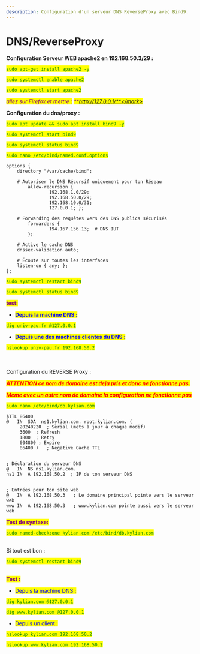 ```yaml
---
description: Configuration d'un serveur DNS ReverseProxy avec Bind9.
---
```


# DNS/ReverseProxy

**Configuration Serveur WEB apache2 en 192.168.50.3/29 :**&#x20;

<mark style="color:green;">`sudo apt-get install apache2 -y`</mark>

<mark style="color:green;">`sudo systemctl enable apache2`</mark>

<mark style="color:green;">`sudo systemctl start apache2`</mark>

_<mark style="color:purple;">allez sur Firefox et mettre :</mark> <mark style="color:purple;"></mark><mark style="color:purple;">**http://127.0.0.1/**</mark>_



**Configuration du dns/proxy :**&#x20;

<mark style="color:green;">`sudo apt update && sudo apt install bind9 -y`</mark>

<mark style="color:green;">`sudo systemctl start bind9`</mark>

<mark style="color:green;">`sudo systemctl status bind9`</mark>

<mark style="color:green;">`sudo nano /etc/bind/named.conf.options`</mark>

```clike
options {
    directory "/var/cache/bind";
    
    # Autoriser le DNS Récursif uniquement pour ton Réseau
        allow-recursion { 
                192.168.1.0/29;
                192.168.50.0/29;
                192.168.10.0/31; 
                127.0.0.1; };
    
    # Forwarding des requêtes vers des DNS publics sécurisés
        forwarders {
                194.167.156.13;  # DNS IUT
        };

    # Active le cache DNS
    dnssec-validation auto;
    
    # Écoute sur toutes les interfaces
    listen-on { any; };
};
```

<mark style="color:green;">`sudo systemctl restart bind9`</mark>

<mark style="color:green;">`sudo systemctl status bind9`</mark>

<mark style="color:purple;">**test:**</mark>

* <mark style="color:blue;">**Depuis la machine DNS :**</mark>&#x20;

<mark style="color:green;">`dig univ-pau.fr @127.0.0.1`</mark>

* <mark style="color:blue;">**Depuis une des machines clientes du  DNS :**</mark>&#x20;

<mark style="color:green;">`nslookup univ-pau.fr 192.168.50.2`</mark>

\
\
Configuration du REVERSE Proxy :&#x20;

_<mark style="color:red;">**ATTENTION ce nom de domaine est deja pris et donc ne fonctionne pas.**</mark>_&#x20;

_<mark style="color:red;">**Meme avec un autre nom de domaine la configuration ne fonctionne pas**</mark>_&#x20;

<mark style="color:green;">`sudo nano /etc/bind/db.kylian.com`</mark>

```
$TTL 86400
@   IN  SOA  ns1.kylian.com. root.kylian.com. (
     20240220  ; Serial (mets à jour à chaque modif)
     3600  ; Refresh
     1800  ; Retry
     604800 ; Expire
     86400 )   ; Negative Cache TTL


; Déclaration du serveur DNS
@   IN  NS ns1.kylian.com.
ns1 IN  A 192.168.50.2  ; IP de ton serveur DNS


; Entrées pour ton site web
@   IN  A 192.168.50.3   ; Le domaine principal pointe vers le serveur web
www IN  A 192.168.50.3   ; www.kylian.com pointe aussi vers le serveur web
```

<mark style="color:purple;">**Test de syntaxe:**</mark>&#x20;

<mark style="color:green;">`sudo named-checkzone kylian.com /etc/bind/db.kylian.com`</mark>

\
Si tout est bon :&#x20;

<mark style="color:green;">`sudo systemctl restart bind9`</mark>

\
<mark style="color:purple;">**Test :**</mark>&#x20;

* <mark style="color:blue;">Depuis la machine DNS :</mark>&#x20;

<mark style="color:green;">`dig kylian.com @127.0.0.1`</mark>

<mark style="color:green;">`dig www.kylian.com @127.0.0.1`</mark>

* <mark style="color:blue;">Depuis un client :</mark>&#x20;

<mark style="color:green;">`nslookup kylian.com 192.168.50.2`</mark>

<mark style="color:green;">`nslookup www.kylian.com 192.168.50.2`</mark>
